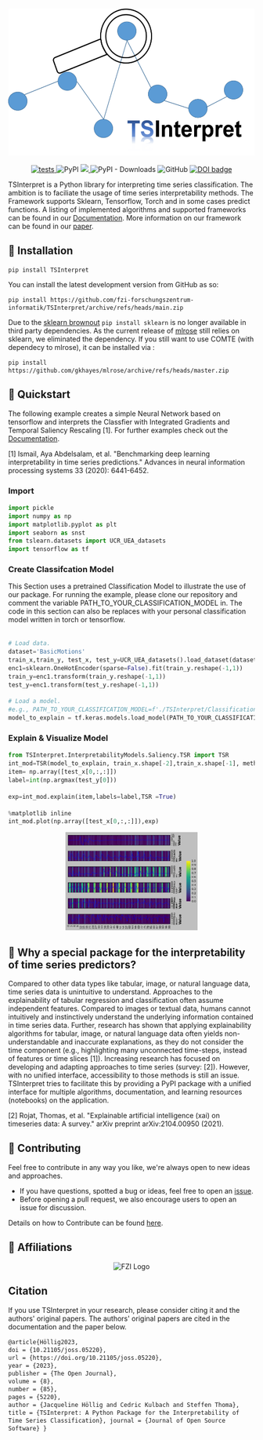 <p align="center">
    <img src="./docs/img/logo.png" alt="TSInterpret Logo" height="300"/>
</p>
<p align="center">
  <a href="https://github.com/fzi-forschungszentrum-informatik/TSInterpret/actions/workflows/unit-tests.yml">
    <img src="https://github.com/fzi-forschungszentrum-informatik/TSInterpret/actions/workflows/unit-tests.yml/badge.svg" alt="tests">
  </a>
    <img alt="PyPI" src="https://img.shields.io/pypi/v/tsinterpret">
    <a href="https://codecov.io/gh/fzi-forschungszentrum-informatik/TSInterpret" > 
        <img src="https://codecov.io/gh/fzi-forschungszentrum-informatik/TSInterpret/branch/main/graph/badge.svg?token=1IGZKTLZ4J"/> 
    </a>
    <img alt="PyPI - Downloads" src="https://img.shields.io/pypi/dw/tsinterpret">
    <img alt="GitHub" src="https://img.shields.io/github/license/fzi-forschungszentrum-informatik/TSInterpret">
    <a style="border-width:0" href="https://doi.org/10.21105/joss.05220">
  <img src="https://joss.theoj.org/papers/10.21105/joss.05220/status.svg" alt="DOI badge" >
</a>
</p>

TSInterpret is a Python library for interpreting time series classification.
The ambition is to faciliate the usage of time series interpretability methods. The Framework supports Sklearn, Tensorflow, Torch and in some cases predict functions. A listing of implemented algorithms and supported frameworks can be found in our <a href="https://fzi-forschungszentrum-informatik.github.io/TSInterpret/">Documentation</a>. More information on our framework can be found in our <a href="https://arxiv.org/abs/2208.05280"> paper<a>.

## 💈 Installation
```shell
pip install TSInterpret
```
You can install the latest development version from GitHub as so:
```shell
pip install https://github.com/fzi-forschungszentrum-informatik/TSInterpret/archive/refs/heads/main.zip
```


Due to the <a href='https://github.com/scikit-learn/sklearn-pypi-package'>sklearn brownout</a> `pip install sklearn` is no longer available in third party dependencies. As the current release of <a href='https://github.com/gkhayes/mlrose'>mlrose</a> still relies on sklearn, we eliminated the dependency. If you still want to use COMTE (with dependecy to mlrose), it can be installed via : 
```shell
pip install https://github.com/gkhayes/mlrose/archive/refs/heads/master.zip
```


## 🍫 Quickstart
The following example creates a simple Neural Network based on tensorflow and interprets the Classfier with Integrated Gradients and Temporal Saliency Rescaling [1].
For further examples check out the <a href="https://fzi-forschungszentrum-informatik.github.io/TSInterpret/">Documentation</a>.

[1] Ismail, Aya Abdelsalam, et al. "Benchmarking deep learning interpretability in time series predictions." Advances in neural information processing systems 33 (2020): 6441-6452.

### Import
```python
import pickle
import numpy as np 
import matplotlib.pyplot as plt
import seaborn as snst
from tslearn.datasets import UCR_UEA_datasets
import tensorflow as tf 

```
### Create Classifcation Model
This Section uses a pretrained Classification Model to illustrate the use of our package. For running the example, please clone our repository and comment the variable  PATH_TO_YOUR_CLASSIFICATION_MODEL in. The code in this section can also be replaces with your personal classification model written in torch or tensorflow.
```python

# Load data.
dataset='BasicMotions'
train_x,train_y, test_x, test_y=UCR_UEA_datasets().load_dataset(dataset)
enc1=sklearn.OneHotEncoder(sparse=False).fit(train_y.reshape(-1,1))
train_y=enc1.transform(train_y.reshape(-1,1))
test_y=enc1.transform(test_y.reshape(-1,1))

# Load a model.
#e.g., PATH_TO_YOUR_CLASSIFICATION_MODEL=f'./TSInterpret/ClassificationModels/models/{dataset}/cnn/{dataset}best_model.hdf5'
model_to_explain = tf.keras.models.load_model(PATH_TO_YOUR_CLASSIFICATION_MODEL)

```
### Explain & Visualize Model
```python
from TSInterpret.InterpretabilityModels.Saliency.TSR import TSR
int_mod=TSR(model_to_explain, train_x.shape[-2],train_x.shape[-1], method='IG',mode='time')
item= np.array([test_x[0,:,:]])
label=int(np.argmax(test_y[0]))

exp=int_mod.explain(item,labels=label,TSR =True)

%matplotlib inline  
int_mod.plot(np.array([test_x[0,:,:]]),exp)

```
<p align="center">
    <img src="./docs/img/ReadMe.png" alt="Algorithm Results" height="200"/>
</p>

## :monocle_face: Why a special package for the interpretability of time series predictors? 

Compared to other data types like tabular, image, or natural language data, time series data is unintuitive to understand. Approaches to the explainability of tabular regression and classification often assume independent features.  Compared to images or textual data, humans cannot intuitively and instinctively understand the underlying information contained in time series data. Further, research has shown that applying explainability algorithms for tabular, image, or natural language data often yields non-understandable  and inaccurate explanations, as they do not consider the time component (e.g., highlighting many unconnected time-steps, instead of features or time slices [1]). 
Increasing research has focused on developing and adapting approaches to time series (survey: [2]). However, with no unified interface, accessibility to those methods is still an issue. TSInterpret tries to facilitate this by providing a PyPI package with a unified interface for multiple algorithms, documentation, and learning resources (notebooks) on the application.

[2] Rojat, Thomas, et al. "Explainable artificial intelligence (xai) on timeseries data: A survey." arXiv preprint arXiv:2104.00950 (2021).

## 👐 Contributing

Feel free to contribute in any way you like, we're always open to new ideas and approaches.

- If you have questions, spotted a bug or ideas, feel free to open an [issue](https://github.com/fzi-forschungszentrum-informatik/TSInterpret/issues/new/choose).
- Before opening a pull request, we also encourage users to open an issue for discussion. 

Details on how to Contribute can be found  [here](https://github.com/fzi-forschungszentrum-informatik/TSInterpret/blob/main/CONTRIBUTING.md).

## 🏫 Affiliations
<p align="center">
    <img src="https://upload.wikimedia.org/wikipedia/de/thumb/4/44/Fzi_logo.svg/1200px-Fzi_logo.svg.png?raw=true" alt="FZI Logo" height="200"/>
</p>

## Citation

If you use TSInterpret in your research, please consider citing it and the authors' original papers. The authors' original papers are cited in the documentation and the paper below.

```
@article{Höllig2023, 
doi = {10.21105/joss.05220}, 
url = {https://doi.org/10.21105/joss.05220}, 
year = {2023}, 
publisher = {The Open Journal}, 
volume = {8}, 
number = {85}, 
pages = {5220}, 
author = {Jacqueline Höllig and Cedric Kulbach and Steffen Thoma}, 
title = {TSInterpret: A Python Package for the Interpretability of Time Series Classification}, journal = {Journal of Open Source Software} } 
```
